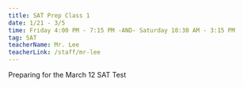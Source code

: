 ```yaml
---
title: SAT Prep Class 1
date: 1/21 - 3/5
time: Friday 4:00 PM - 7:15 PM -AND- Saturday 10:30 AM - 3:15 PM
tag: SAT
teacherName: Mr. Lee
teacherLink: /staff/mr-lee
---
```

Preparing for the March 12 SAT Test